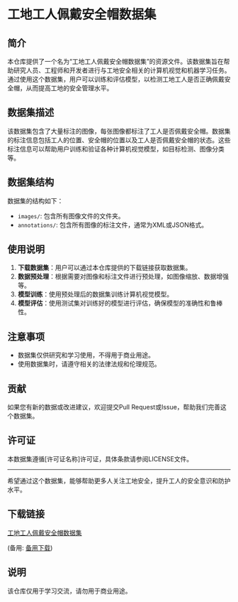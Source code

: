 # 工地工人佩戴安全帽数据集

## 简介
本仓库提供了一个名为“工地工人佩戴安全帽数据集”的资源文件。该数据集旨在帮助研究人员、工程师和开发者进行与工地安全相关的计算机视觉和机器学习任务。通过使用这个数据集，用户可以训练和评估模型，以检测工地工人是否正确佩戴安全帽，从而提高工地的安全管理水平。

## 数据集描述
该数据集包含了大量标注的图像，每张图像都标注了工人是否佩戴安全帽。数据集的标注信息包括工人的位置、安全帽的位置以及工人是否佩戴安全帽的状态。这些标注信息可以帮助用户训练和验证各种计算机视觉模型，如目标检测、图像分类等。

## 数据集结构
数据集的结构如下：
- `images/`: 包含所有图像文件的文件夹。
- `annotations/`: 包含所有图像的标注文件，通常为XML或JSON格式。

## 使用说明
1. **下载数据集**：用户可以通过本仓库提供的下载链接获取数据集。
2. **数据预处理**：根据需要对图像和标注文件进行预处理，如图像缩放、数据增强等。
3. **模型训练**：使用预处理后的数据集训练计算机视觉模型。
4. **模型评估**：使用测试集对训练好的模型进行评估，确保模型的准确性和鲁棒性。

## 注意事项
- 数据集仅供研究和学习使用，不得用于商业用途。
- 使用数据集时，请遵守相关的法律法规和伦理规范。

## 贡献
如果您有新的数据或改进建议，欢迎提交Pull Request或Issue，帮助我们完善这个数据集。

## 许可证
本数据集遵循[许可证名称]许可证，具体条款请参阅LICENSE文件。

---

希望通过这个数据集，能够帮助更多人关注工地安全，提升工人的安全意识和防护水平。

## 下载链接
[工地工人佩戴安全帽数据集](https://pan.quark.cn/s/fb665562f06d) 

(备用: [备用下载](https://pan.baidu.com/s/1zZ7z6YJF2xs0S3rUyQZPQw?pwd=1234))

## 说明

该仓库仅用于学习交流，请勿用于商业用途。
